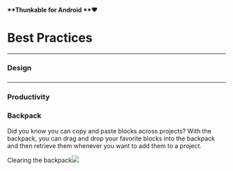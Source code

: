#### **Thunkable for Android **❤

# Best Practices

---

### Design

### 

---

### Productivity

### Backpack

Did you know you can copy and paste blocks across projects? With the backpack, you can drag and drop your favorite blocks into the backpack and then retrieve them whenever you want to add them to a project.

Clearing the backpack![](https://lh4.googleusercontent.com/XxCBKhy4QdlAUNNRJOYWR8Gn-DRm5Q8Jwv5JYdjdSFk7JAw6Z5okGJOyGU9AL5u1wB0iCqNFYIsLlFX9bErwga733V_EcmsFaCX13Uu2MGAvFc6kgJXeAQuRkEdu-lEQR5UItfIH)

